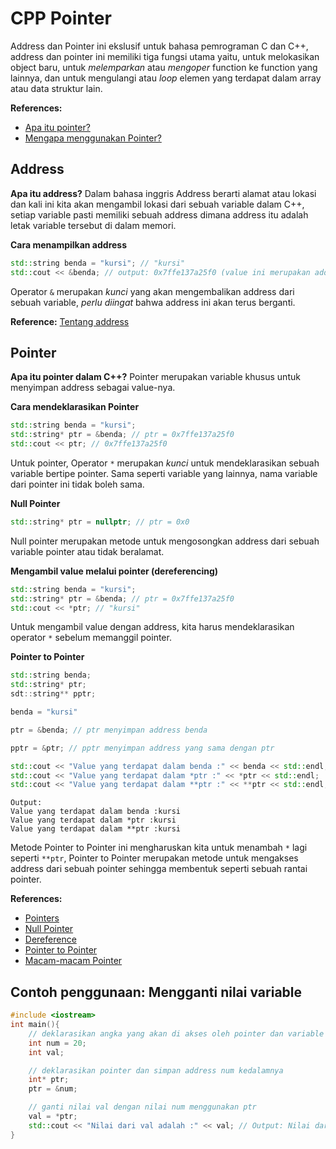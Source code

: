# CPP Pointer
Address dan Pointer ini ekslusif untuk bahasa pemrograman C dan C++, address dan pointer ini memiliki tiga fungsi utama yaitu, untuk melokasikan object baru, untuk _melemparkan_ atau _mengoper_ function ke function yang lainnya, dan untuk mengulangi atau _loop_ elemen yang terdapat dalam array atau data struktur lain.

**References:** 
- [Apa itu pointer?](https://docs.microsoft.com/en-us/cpp/cpp/pointers-cpp?view=msvc-160)
- [Mengapa menggunakan Pointer?](https://www.geeksforgeeks.org/features-and-use-of-pointers-in-c-c/)

## Address
**Apa itu address?**
Dalam bahasa inggris Address berarti alamat atau lokasi dan kali ini kita akan mengambil lokasi dari sebuah variable dalam C++,  setiap variable pasti memiliki sebuah address dimana address itu adalah letak variable tersebut di dalam memori.


**Cara menampilkan address**
```cpp
std::string benda = "kursi"; // "kursi"
std::cout << &benda; // output: 0x7ffe137a25f0 (value ini merupakan address untuk variable benda)
```
Operator `&` merupakan _kunci_ yang akan mengembalikan address dari sebuah variable, _perlu diingat_ bahwa address ini akan terus berganti.

**Reference:** [Tentang address](https://mathbits.com/MathBits/CompSci/Pointers/Addresses.htm#:~:text=The%20location%20of%20an%20object,of%20an%20object%20in%20memory.)

## Pointer
**Apa itu pointer dalam C++?**
Pointer merupakan variable khusus untuk menyimpan address sebagai value-nya.

**Cara mendeklarasikan Pointer**
```cpp
std::string benda = "kursi";
std::string* ptr = &benda; // ptr = 0x7ffe137a25f0
std::cout << ptr; // 0x7ffe137a25f0
```
Untuk pointer, Operator `*` merupakan _kunci_ untuk mendeklarasikan sebuah variable bertipe pointer. Sama seperti variable yang lainnya, nama variable dari pointer ini tidak boleh sama.

**Null Pointer**
```cpp
std::string* ptr = nullptr; // ptr = 0x0
```
Null pointer merupakan metode untuk mengosongkan address dari sebuah variable pointer atau tidak beralamat.

**Mengambil value melalui pointer (dereferencing)**
```cpp
std::string benda = "kursi";
std::string* ptr = &benda; // ptr = 0x7ffe137a25f0
std::cout << *ptr; // "kursi"
```
Untuk mengambil value dengan address, kita harus mendeklarasikan operator `*` sebelum memanggil pointer.

**Pointer to Pointer**
```cpp
std::string benda;
std::string* ptr;
sdt::string** pptr;

benda = "kursi"

ptr = &benda; // ptr menyimpan address benda

pptr = &ptr; // pptr menyimpan address yang sama dengan ptr

std::cout << "Value yang terdapat dalam benda :" << benda << std::endl;
std::cout << "Value yang terdapat dalam *ptr :" << *ptr << std::endl;
std::cout << "Value yang terdapat dalam **ptr :" << **ptr << std::endl;
```
```
Output:
Value yang terdapat dalam benda :kursi
Value yang terdapat dalam *ptr :kursi
Value yang terdapat dalam **ptr :kursi
```
Metode Pointer to Pointer ini mengharuskan kita untuk menambah `*` lagi seperti `**ptr`, Pointer to Pointer merupakan metode untuk mengakses address dari sebuah pointer sehingga membentuk seperti sebuah rantai pointer.

**References:**
- [Pointers](https://www.w3schools.com/cpp/cpp_pointers.asp)
- [Null Pointer](https://www.tutorialspoint.com/cplusplus/cpp_null_pointers.htm)
- [Dereference](https://www.w3schools.com/cpp/cpp_pointers_dereference.asp)
- [Pointer to Pointer](https://www.tutorialspoint.com/cplusplus/cpp_pointer_to_pointer.htm)
- [Macam-macam Pointer](https://www.tutorialspoint.com/cplusplus/cpp_pointers.htm)

## Contoh penggunaan: Mengganti nilai variable
```cpp
#include <iostream>
int main(){
    // deklarasikan angka yang akan di akses oleh pointer dan variable dari angka yang akan diganti
    int num = 20;
    int val;

    // deklarasikan pointer dan simpan address num kedalamnya
    int* ptr;
    ptr = &num;

    // ganti nilai val dengan nilai num menggunakan ptr
    val = *ptr;
    std::cout << "Nilai dari val adalah :" << val; // Output: Nilai dari val adalah 20
}
```